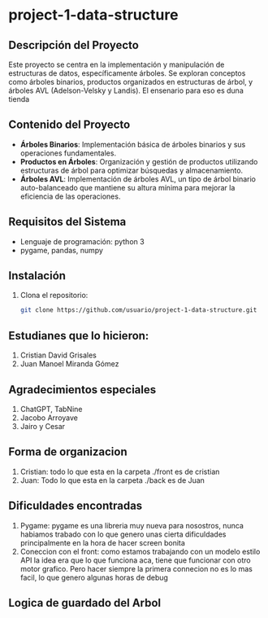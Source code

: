 # project-1-data-structure

## Descripción del Proyecto
Este proyecto se centra en la implementación y manipulación de estructuras de datos, específicamente árboles. Se exploran conceptos como árboles binarios, productos organizados en estructuras de árbol, y árboles AVL (Adelson-Velsky y Landis). El ensenario para eso es duna tienda

## Contenido del Proyecto
- **Árboles Binarios**: Implementación básica de árboles binarios y sus operaciones fundamentales.
- **Productos en Árboles**: Organización y gestión de productos utilizando estructuras de árbol para optimizar búsquedas y almacenamiento.
- **Árboles AVL**: Implementación de árboles AVL, un tipo de árbol binario auto-balanceado que mantiene su altura mínima para mejorar la eficiencia de las operaciones.

## Requisitos del Sistema
- Lenguaje de programación: python 3
- pygame, pandas, numpy

## Instalación
1. Clona el repositorio:
   ```bash
   git clone https://github.com/usuario/project-1-data-structure.git

## Estudianes que lo hicieron:
1. Cristian David Grisales
2. Juan Manoel Miranda Gómez

## Agradecimientos especiales
1. ChatGPT, TabNine
2. Jacobo Arroyave
3. Jairo y Cesar

## Forma de organizacion
1. Cristian: todo lo que esta en la carpeta ./front es de cristian
2. Juan: Todo lo que esta en la carpeta ./back es de Juan

## Dificuldades encontradas
1. Pygame: pygame es una libreria muy nueva para nosostros, nunca habiamos trabado con
lo que genero unas cierta dificuldades principalmente en la hora de hacer screen bonita
2. Coneccion con el front: como estamos trabajando con un modelo estilo API la idea era que 
lo que funciona aca, tiene que funcionar con otro motor grafico. Pero hacer siempre la
primera connecion no es lo mas facil, lo que genero algunas horas de debug

## Logica de guardado del Arbol
